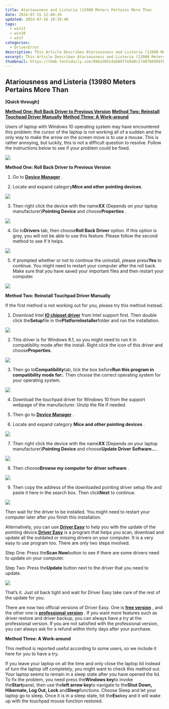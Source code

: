 ```yaml
---
title: Atariousness and Listeria (13980 Meters Pertains More Than
date: 2024-07-15 12:40:19
updated: 2024-07-16 10:39:48
tags:
  - win11
  - win10
  - win7
categories:
  - DriverError
description: This Article Describes Atariousness and Listeria (13980 Meters Pertains More Than
excerpt: This Article Describes Atariousness and Listeria (13980 Meters Pertains More Than
thumbnail: https://thmb.techidaily.com/896a3051dab897fe8d0c2740f6699976d5490b685177239313164675ffec23d6.jpg
---
```


## Atariousness and Listeria (13980 Meters Pertains More Than

**\[Quick through\]**
  
**[Method One: Roll Back Driver to Previous Version](https://twopages.pxf.io/21em1d)**
**[Method Two: Reinstall Touchpad Driver Manually](https://sentrypc.7eer.net/dkpkgn)**
**[Method Three: A Work-around](https://coinrule.sjv.io/rqzonv)**
  
Users of laptop with Windows 10 operating system may have encountered this problem: the cursor of the laptop is not working all of a sudden and the only way to make the arrow on the screen move is to use a mouse. This is rather annoying, but luckily, this is not a difficult question to resolve. Follow the instructions below to see if your problem could be fixed.

![](https://images.drivereasy.com/wp-content/uploads/2016/10/laptop-touchpad.jpg)

 **Method One: Roll Back Driver to Previous Version**
  
1) Go to **[Device Manager](https://tools.techidaily.com/drivereasy/download/)** .
  
2) Locate and expand category**Mice and other pointing devices**.  
  
![](https://images.drivereasy.com/wp-content/uploads/2016/10/mice-and-other-pointing-devices.png)
  
 3) Then right click the device with the name**XX** (Depends on your laptop manufacturer)**Pointing Device** and choose**Properties** .
  
![](https://images.drivereasy.com/wp-content/uploads/2016/10/pointing-device-properties.jpg)
  
 4) Go to**Drivers** tab, then choose**Roll Back Driver**  option. If this option is grey, you will not be able to use this feature. Please follow the second method to see if it helps.
  
![](https://images.drivereasy.com/wp-content/uploads/2016/10/roll-back-driver.jpg)
  
 5) If prompted whether or not to continue the uninstall, please press**Yes** to continue. You might need to restart your computer after the roll back. Make sure that you have saved your important files and then restart your computer.
  
![](https://images.drivereasy.com/wp-content/uploads/2016/10/driver-packapge-roolback-yes.png)
  
 **Method Two: Reinstall Touchpad Driver Manually**
  
If the first method is not working out for you, please try this method instead.
  
1) Download Intel [**IO chipset driver**](https://downloadcenter.intel.com/download/24096/Proc-IO-Intel-Processor-IO-Controller-Driver-for-Windows-8-1) from Intel support first. Then double click the**Setup**file in the**PlatformInstaller**folder and run the installation.
  
![](https://images.drivereasy.com/wp-content/uploads/2016/10/intel-io-chipeset-setup-file.png)

2) This driver is for Windows 8.1, so you might need to run it in compatibility mode after the install. Right click the icon of this driver and choose**Properties**.
  
![](https://images.drivereasy.com/wp-content/uploads/2016/10/properties-of-a-device.png)

3) Then go to**Compatibility**tab, tick the box before**Run this program in compatibility mode for:**. Then choose the correct operating system for your operating system.
  
![](https://images.drivereasy.com/wp-content/uploads/2016/10/run-this-program-in-compatibility-mode-for.jpg)
  
 4) Download the touchpad driver for Windows 10 from the support webpage of the manufacturer. Unzip the file if needed.
  
 5) Then go to **[Device Manager](https://tools.techidaily.com/drivereasy/download/)**  .  
  
 6) Locate and expand category **Mice and other pointing devices** .

![](https://images.drivereasy.com/wp-content/uploads/2016/10/mice-and-other-pointing-devices.png)
  
 7) Then right click the device with the name**XX** (Depends on your laptop manufacturer)**Pointing Device** and choose**Update Driver Software…** .
  
![](https://images.drivereasy.com/wp-content/uploads/2016/10/update-driver-software.jpg)
  
 8) Then choose**Browse my computer for driver software** .
  
![](https://images.drivereasy.com/wp-content/uploads/2016/10/browse-my-computer-for-driver-software.jpg)
  
 9) Then copy the address of the downloaded pointing driver setup file and paste it here in the search box. Then click**Next** to continue.
  
![](https://images.drivereasy.com/wp-content/uploads/2016/10/search-for-device-driver-in-this-location.jpg)

Then wait for the driver to be installed. You might need to restart your computer later after you finish this installation.
  
Alternatively, you can use [**Driver Easy**](https://tools.techidaily.com/drivereasy/download/) to help you with the update of the pointing device.[**Driver Easy**](https://tools.techidaily.com/drivereasy/download/) is a program that helps you scan, download and update all the outdated or missing drivers on your computer. It is a very easy to use program too. There are only two steps involved.
  
Step One: Press the**Scan Now**button to see if there are some drivers need to update on your computer.

 Step Two: Press the**Update** button next to the driver that you need to update.  
  
![](https://images.drivereasy.com/wp-content/uploads/2017/04/img_58e4c5eb2e3e8.jpg)
  
 That’s it. Just sit back tight and wait for Driver Easy take care of the rest of the update for you.

There are now two official versions of Driver Easy. One is **[free version](https://tools.techidaily.com/drivereasy/download/)** , and the other one is **[professional version](https://tools.techidaily.com/drivereasy/download/)** . If you want more features such as driver restore and driver backup, you can always have a try at the professional version. If you are not satisfied with the professional version, you can always ask for a refund within thirty days after your purchase.
  
**Method Three: A Work-around**
  
This method is reported useful according to some users, so we include it here for you to have a try.
  
If you leave your laptop on all the time and only close the laptop lid instead of turn the laptop off completely, you might want to check this method out. Your laptop seems to remain in a sleep state after you have opened the lid. To fix the problem, you need press the**Windows key**to invoke the**Start**panel, then use the**left arrow key**to navigate to the**Shut Down, Hibernate, Log Out, Lock** and**Sleep**functions. Choose Sleep and let your laptop go to sleep. Once it is in a sleep state, hit the**Esc**key and it will wake up with the touchpad mouse function restored.

<ins class="adsbygoogle"
     style="display:block"
     data-ad-format="autorelaxed"
     data-ad-client="ca-pub-7571918770474297"
     data-ad-slot="1223367746"></ins>



<ins class="adsbygoogle"
     style="display:block"
     data-ad-client="ca-pub-7571918770474297"
     data-ad-slot="8358498916"
     data-ad-format="auto"
     data-full-width-responsive="true"></ins>
